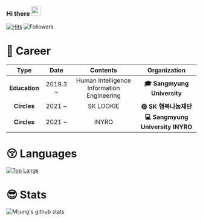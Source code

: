 ### Hi there   <img src="https://github.com/TheDudeThatCode/TheDudeThatCode/raw/master/Assets/Hi.gif" width="25" height="25">


[![Hits](https://hits.seeyoufarm.com/api/count/incr/badge.svg?url=https%3A%2F%2Fgithub.com%2Fleemijung&count_bg=%23613ADF&title_bg=%237D7575&icon=&icon_color=%23FFFFFF&title=hits&edge_flat=false)](https://hits.seeyoufarm.com) ![Followers](https://img.shields.io/github/followers/leemijung?style=social)

# 🤗 Career
|        Type        |       Date       |     Contents     |     Organization     |
|:------------------:|:----------------:|:----------------:|:--------------------:|
|   **Education**  |   2019.3 ~  | Human Intelligence Information Engineering | **🎓 Sangmyung University** |
|    **Circles**   |   2021 ~  |     SK LOOKIE    |    **🌞 SK 행복나눔재단**   |
|    **Circles**   |   2021 ~  |     INYRO    |    **💻 Sangmyung University INYRO**   |


# 😚 Languages
[![Top Langs](https://github-readme-stats.vercel.app/api/top-langs/?username=leemijung&layout=compact)](https://github.com/anuraghazra/github-readme-stats)

# 😎 Stats
![Mijung's github stats](https://github-readme-stats.vercel.app/api?username=leemijung&show_icons=true)

<!--
**leemijung/leemijung** is a ✨ _special_ ✨ repository because its `README.md` (this file) appears on your GitHub profile.

Here are some ideas to get you started:

- 🔭 I’m currently working on ...
- 🌱 I’m currently learning ...
- 👯 I’m looking to collaborate on ...
- 🤔 I’m looking for help with ...
- 💬 Ask me about ...
- 📫 How to reach me: ...
- 😄 Pronouns: ...
- ⚡ Fun fact: ...
-->
